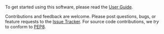 To get started using this software, please read the [User Guide](https://github.com/cmillion/gPhoton/blob/master/docs/UserGuide.md).

Contributions and feedback are welcome. Please post questions, bugs, or feature requests to the [Issue Tracker](https://github.com/cmillion/gPhoton/issues). For source code contributions, we _try_ to conform to [PEP8](http://legacy.python.org/dev/peps/pep-0008/).
